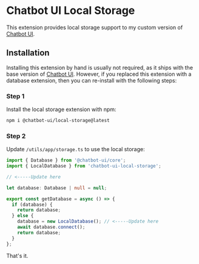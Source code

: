 # Chatbot UI Local Storage

This extension provides local storage support to my custom version of [Chatbot UI](https://github.com/jorge-menjivar/chatbot-ui).

## Installation

Installing this extension by hand is usually not required, as it ships with the base version of [Chatbot UI](https://github.com/jorge-menjivar/chatbot-ui). However, if you replaced this extension with a database extension, then you can re-install with the following steps:

### Step 1

Install the local storage extension with npm:

```sh
npm i @chatbot-ui/local-storage@latest
```

### Step 2

Update `/utils/app/storage.ts` to use the local storage:

```typescript
import { Database } from '@chatbot-ui/core';
import { LocalDatabase } from 'chatbot-ui-local-storage';

// <-----Update here

let database: Database | null = null;

export const getDatabase = async () => {
  if (database) {
    return database;
  } else {
    database = new LocalDatabase(); // <-----Update here
    await database.connect();
    return database;
  }
};
```

That's it.
